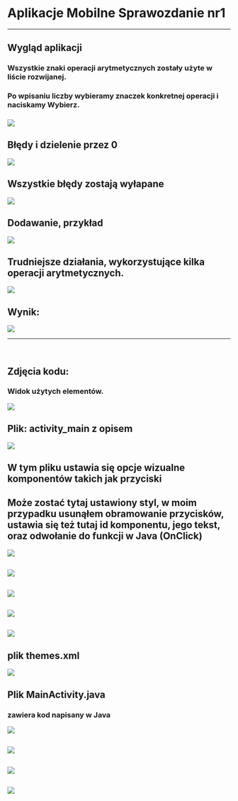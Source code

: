 <h1>Aplikacje Mobilne Sprawozdanie nr1</h1>
<hr>
<h2>Wygląd aplikacji</h2>
<h3>Wszystkie znaki operacji arytmetycznych zostały użyte w liście rozwijanej.<h3>
<h3>Po wpisaniu liczby wybieramy znaczek konkretnej operacji i naciskamy Wybierz.<h3>
<img src="https://github.com/CichyZmywacz/aplikacje-mobilne-21712-185ICA1/blob/Lab1/Photos/Zrzut%20ekranu%202021-03-05%20163230.png?raw=true">
<br>
<h2>Błędy i dzielenie przez 0</h2>
<img src="https://github.com/CichyZmywacz/aplikacje-mobilne-21712-185ICA1/blob/Lab1/Photos/Zrzut%20ekranu%202021-03-05%20162241.png?raw=true">
<br>
<h2>Wszystkie błędy zostają wyłapane</h2>
<img src="https://github.com/CichyZmywacz/aplikacje-mobilne-21712-185ICA1/blob/Lab1/Photos/Zrzut%20ekranu%202021-03-05%20162258.png?raw=true">
<br>
<h2>Dodawanie, przykład</h2>
<img src="https://github.com/CichyZmywacz/aplikacje-mobilne-21712-185ICA1/blob/Lab1/Photos/Zrzut%20ekranu%202021-03-05%20162323.png?raw=true">
<br>
<h2>Trudniejsze działania, wykorzystujące kilka operacji arytmetycznych.</h2>
<img src="https://github.com/CichyZmywacz/aplikacje-mobilne-21712-185ICA1/blob/Lab1/Photos/Zrzut%20ekranu%202021-03-05%20162550.png?raw=true">
<br>
<h2>Wynik:</h2>
<img src="https://github.com/CichyZmywacz/aplikacje-mobilne-21712-185ICA1/blob/Lab1/Photos/Zrzut%20ekranu%202021-03-05%20162619.png?raw=true">
<hr>
<br>
<h2>Zdjęcia kodu:</h2>
<h3>Widok użytych elementów.</h3>
<img src="https://github.com/CichyZmywacz/aplikacje-mobilne-21712-185ICA1/blob/Lab1/Photos/Zrzut%20ekranu%202021-03-05%20163447.png?raw=true">
<br>
<h2>Plik: activity_main z opisem</h2>
<img src="https://github.com/CichyZmywacz/aplikacje-mobilne-21712-185ICA1/blob/Lab1/Photos/Zrzut%20ekranu%202021-03-05%20163659.png?raw=true">
<br>
<h2>W tym pliku ustawia się opcje wizualne komponentów takich jak przyciski</h2>
<h2>Może zostać tytaj ustawiony styl, w moim przypadku usunąłem obramowanie przycisków, ustawia się też tutaj id komponentu, jego tekst, oraz odwołanie do funkcji w Java (OnClick)</h2>
<img src="https://github.com/CichyZmywacz/aplikacje-mobilne-21712-185ICA1/blob/Lab1/Photos/Zrzut%20ekranu%202021-03-05%20163727.png?raw=true">
<br>
<h2></h2>
<img src="https://github.com/CichyZmywacz/aplikacje-mobilne-21712-185ICA1/blob/Lab1/Photos/Zrzut%20ekranu%202021-03-05%20163741.png?raw=true">
<br>
<h2></h2>
<img src="https://github.com/CichyZmywacz/aplikacje-mobilne-21712-185ICA1/blob/Lab1/Photos/Zrzut%20ekranu%202021-03-05%20163754.png?raw=true">
<br>
<h2></h2>
<img src="https://github.com/CichyZmywacz/aplikacje-mobilne-21712-185ICA1/blob/Lab1/Photos/Zrzut%20ekranu%202021-03-05%20163806.png?raw=true">
<br>
<h2></h2>
<img src="https://github.com/CichyZmywacz/aplikacje-mobilne-21712-185ICA1/blob/Lab1/Photos/Zrzut%20ekranu%202021-03-05%20163816.png?raw=true">
<br>
<h2>plik themes.xml</h2>
<img src="https://github.com/CichyZmywacz/aplikacje-mobilne-21712-185ICA1/blob/Lab1/Photos/Zrzut%20ekranu%202021-03-05%20163843.png?raw=true">
<br>
<h2>Plik MainActivity.java</h2>
<h3>zawiera kod napisany w Java</h3>
<img src="https://github.com/CichyZmywacz/aplikacje-mobilne-21712-185ICA1/blob/Lab1/Photos/Zrzut%20ekranu%202021-03-05%20165501.png?raw=true">
<br>
<h2></h2>
<img src="https://github.com/CichyZmywacz/aplikacje-mobilne-21712-185ICA1/blob/Lab1/Photos/Zrzut%20ekranu%202021-03-05%20165647.png?raw=true">
<br>
<h2></h2>
<img src="https://github.com/CichyZmywacz/aplikacje-mobilne-21712-185ICA1/blob/Lab1/Photos/Zrzut%20ekranu%202021-03-05%20170726.png?raw=true">
<br>
<h2></h2>
<img src="https://github.com/CichyZmywacz/aplikacje-mobilne-21712-185ICA1/blob/Lab1/Photos/Zrzut%20ekranu%202021-03-05%20170737.png?raw=true">
<br>
